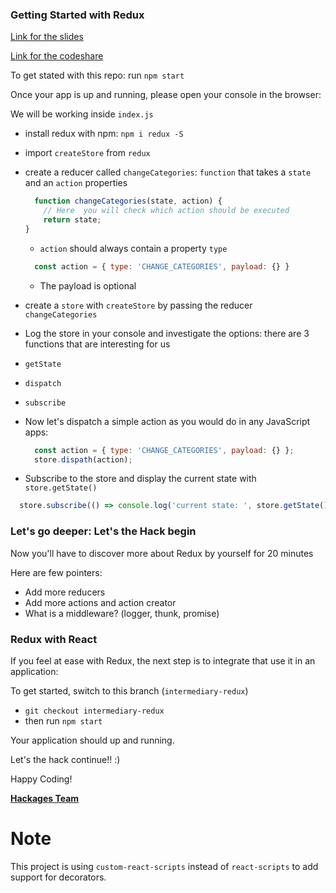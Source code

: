 ### Getting Started with Redux

[Link for the slides](https://goo.gl/Jd7G6Z)

[Link for the codeshare](https://codeshare.io/EpTxA)


To get stated with this repo: run `npm start`

Once your app is up and running, please open your console in the browser:

We will be working inside `index.js`

- install redux with npm: `npm i redux -S`

- import `createStore` from `redux`

- create a reducer called `changeCategories`: `function` that takes a `state` and an `action` properties
  ```javascript
    function changeCategories(state, action) {
      // Here  you will check which action should be executed
      return state;
  }
  ```

  - `action` should always contain a property `type`
  ```javascript
    const action = { type: 'CHANGE_CATEGORIES', payload: {} }
  ```
  - The payload is optional

- create a `store` with `createStore` by passing the reducer `changeCategories`

- Log the store in your console and investigate the options: there are 3 functions that are interesting for us
 - `getState`
 - `dispatch`
 - `subscribe`

- Now let's dispatch a simple action as you would do in any JavaScript apps:
  ```javascript
    const action = { type: 'CHANGE_CATEGORIES', payload: {} };
    store.dispath(action);
  ```
- Subscribe to the store and display the current state with `store.getState()`
```javascript
  store.subscribe(() => console.log('current state: ', store.getState()));
```

### Let's go deeper: Let's the Hack begin

Now you'll have to discover more about Redux by yourself for 20 minutes

Here are few pointers:
- Add more reducers
- Add more actions and action creator
- What is a middleware? (logger, thunk, promise)


### Redux with React

If you feel at ease with Redux, the next step is to integrate that use it in an application:

To get started, switch to this branch (`intermediary-redux`)
 - `git checkout intermediary-redux`
 - then run `npm start`

Your application should up and running.

Let's the hack continue!! :)

Happy Coding!

**[Hackages Team](http://hackages.io)**

# Note
This project is using `custom-react-scripts` instead of `react-scripts` to add support for decorators.
